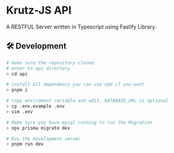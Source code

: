 # Krutz-JS API

A RESTFUL Server written in Typescript using Fastify Library.

## 🛠️ Development

```bash
# make sure the repository cloned
# enter to api directory
> cd api

# install all dependency you can use npm if you want
> pnpm i

# copy enviroment variable and edit, DATABASE_URL is optional
> cp .env.example .env
> vim .env

# Make sure you have mysql running to run the Migration
> npx prisma migrate dev

# Run the development server
> pnpm run dev

```
